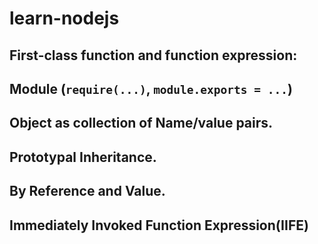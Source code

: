 # learn-nodejs

## First-class function and function expression:
## Module (`require(...)`, `module.exports = ...`)
## Object as collection of Name/value pairs.
## Prototypal Inheritance.
## By Reference and Value.
## Immediately Invoked Function Expression(IIFE) 